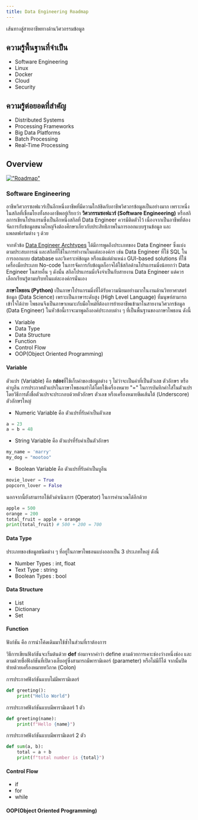 ```yaml
---
title: Data Engineering Roadmap
---
```


เส้นทางสู่สายอาชีพทางด้านวิศวกรรมข้อมูล

## ความรู้พื้นฐานที่จำเป็น

* Software Engineering
* Linux
* Docker
* Cloud
* Security

## ความรู้ต่อยอดที่สำคัญ

* Distributed Systems
* Processing Frameworks
* Big Data Platforms
* Batch Processing
* Real-Time Processing

## Overview

[!["Roadmap"](https://github.com/datastacktv/data-engineer-roadmap/raw/master/img/roadmap.png)](https://github.com/datastacktv/data-engineer-roadmap)

### Software Engineering

อาชีพวิศวกรซอฟแวร์เป็นอีกหนึ่งอาชีพที่มีความใกล้ชิดกับอาชีพวิศวกรข้อมูลเป็นอย่างมาก เพราะหนึ่งในสกิลที่เชื่อมโยงทั้งสองอาชีพอยู่เรียกว่า **วิศวกรรมซอฟแวร์ (Software Engineering)** หรือสกิลการเขียนโปรแกรมซึ่งเป็นอีกหนึ่งสกิลที่ Data Engineer ควรมีติดตัวไว้ เนื่องจากเป็นอาชีพที่ต้องจัดการกับข้อมูลขนาดใหญ่จึงต้องศึกษาเกี่ยวกับประสิทธิภาพในการออกแบบฐานข้อมูล และแพลตฟอร์มต่าง ๆ ด้วย

จากหัวข้อ [Data Engineer Archtypes](../docs/02-data-engineer.md/#data-engineer-archtypes) ได้มีการพูดถึงประเภทของ Data Engineer ซึ่งแบ่งตามประสบการณ์ และสกิลที่ใช้ในการทำงานในแต่ละองค์กร เช่น Data Engineer ที่ใช้ SQL ในการออกแบบ database และวิเคราะห์ข้อมูล หรือแม้แต่ตำแหน่ง GUI-based solutions ที่ใช้เครื่องมือประเภท No-code ในการจัดการกับข้อมูลก็อาจได้ใช้สกิลด้านโปรแกรมมิ่งน้อยกว่า Data Engineer ในสายอื่น ๆ ดังนั้น สกิลโปรแกรมมิ่งจึงจำเป็นกับสายงาน Data Engineer แต่ควรเลือกเรียนรู้ตามบริบทในแต่ละองค์กรนั่นเอง

**ภาษาไพธอน (Python)** เป็นภาษาโปรแกรมมิ่งที่ได้รับความนิยมอย่างมากในงานด้านวิทยาศาสตร์ข้อมูล (Data Science) เพราะเป็นภาษาระดับสูง (High Level Language) ที่มนุษย์สามารถเข้าใจได้ง่าย ไพธอนจึงเป็นภาษาเหมาะกับมือใหม่ที่ต้องการย้ายอาชีพเข้ามาในสายงานวิศวกรข้อมูล (Data Engineer) ในหัวข้อนี้เราจะมาพูดถึงองค์ประกอบต่าง ๆ ที่เป็นพื้นฐานของภาษาไพธอน ดังนี้
* Variable
* Data Type
* Data Structure
* Function
* Control Flow
* OOP(Object Oriented Programming)

#### Variable

ตัวแปร (Variable) คือ **กล่อง**ที่ใช้เก็บค่าของข้อมูลต่าง ๆ ไม่ว่าจะเป็นค่าที่เป็นตัวเลข ตัวอักษร หรือค่าบูลีน
การประกาศตัวแปรในภาษาไพธอนทำได้โดยใช้เครื่องหมาย "=" ในการบันทึกค่าใส่ในตัวแปร โดยวิธีการตั้งชื่อตัวแปรจะประกอบด้วยตัวอักษร ตัวเลข หรือเครื่องหมายขีดเส้นใต้ (Underscore) ตัวอักษรใหญ่ 

* Numeric Variable คือ ตัวแปรที่รับค่าเป็นตัวเลข

```py
a = 23
a = b = 48
```

* String Variable คือ ตัวแปรที่รับค่าเป็นตัวอักษร

```py
my_name = 'marry'
my_dog = "mootoo"
```

* Boolean Variable คือ ตัวแปรที่รับค่าเป็นบูลีน

```py
movie_lover = True
popcorn_lover = False
```

นอกจากนี้ยังสามารถใช้ตัวดำเนินการ (Operator) ในการคำนวณได้อีกด้วย

```py
apple = 500
orange = 200
total_fruit = apple + orange
print(total_fruit) # 500 + 200 = 700
```

#### Data Type

ประเภทของข้อมูลชนิดต่าง ๆ ที่อยู่ในภาษาไพธอนแบ่งออกเป็น 3 ประเภทใหญ่ ดังนี้
* Number Types : int, float
* Text Type : string
* Boolean Types : bool

#### Data Structure

* List
* Dictionary
* Set

#### Function

ฟังก์ชัน คือ การนำโค้ดเดิมมาใช้ซ้ำในส่วนที่เราต้องการ 

วิธีการเขียนฟังก์ชันจะเริ่มต้นด้วย **def** ย่อมาจากคำว่า define ตามด้วยการเคาะช่องว่างหนึ่งช่อง และตามด้วยชื่อฟังก์ชันที่เปิดวงเล็บอยู่ซึ่งสามารถมีพารามิเตอร์ (parameter) หรือไม่มีก็ได้ จากนั้นปิดท้ายด้วยเครื่องหมายทวิภาค (Colon)

การประกาศฟังก์ชันแบบไม่มีพารามิเตอร์

```py
def greeting():
    print("Hello World")
```

การประกาศฟังก์ชันแบบมีพารามิเตอร์ 1 ตัว

```py
def greeting(name):
    print(f"Hello {name}")
```

การประกาศฟังก์ชันแบบมีพารามิเตอร์ 2 ตัว

```py
def sum(a, b):
    total = a + b
    print(f"total number is {total}")
```

#### Control Flow

* if
* for
* while

#### OOP(Object Oriented Programming)
